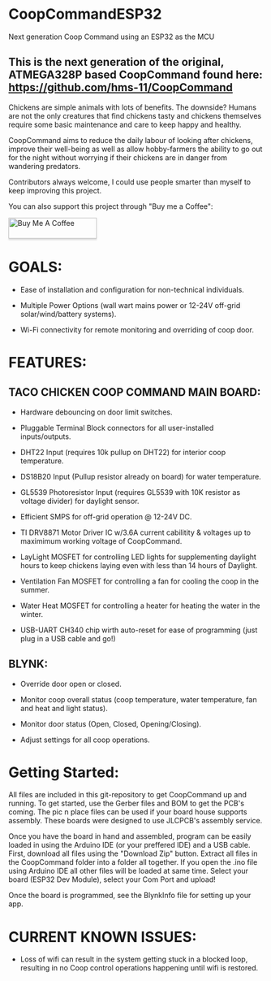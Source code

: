 # CoopCommandESP32
Next generation Coop Command using an ESP32 as the MCU
## This is the next generation of the original, ATMEGA328P based CoopCommand found here: https://github.com/hms-11/CoopCommand

Chickens are simple animals with lots of benefits. The downside? Humans are not the only creatures that find chickens tasty and chickens themselves require some basic maintenance and care to keep happy and healthy. 

CoopCommand aims to reduce the daily labour of looking after chickens, improve their well-being as well as allow hobby-farmers the ability to go out for the night without worrying if their chickens are in danger from wandering predators. 

Contributors always welcome, I could use people smarter than myself to keep improving this project. 

You can also support this project through "Buy me a Coffee": 

<a href="https://www.buymeacoffee.com/AutoHobbyFarm" target="_blank"><img src="https://www.buymeacoffee.com/assets/img/custom_images/orange_img.png" alt="Buy Me A Coffee" style="height: 41px !important;width: 174px !important;box-shadow: 0px 3px 2px 0px rgba(190, 190, 190, 0.5) !important;-webkit-box-shadow: 0px 3px 2px 0px rgba(190, 190, 190, 0.5) !important;" ></a>


# GOALS:

- Ease of installation and configuration for non-technical individuals. 

- Multiple Power Options (wall wart mains power or 12-24V off-grid solar/wind/battery systems).

- Wi-Fi connectivity for remote monitoring and overriding of coop door.


# FEATURES:

## TACO CHICKEN COOP COMMAND MAIN BOARD:

- Hardware debouncing on door limit switches.

- Pluggable Terminal Block connectors for all user-installed inputs/outputs.

- DHT22 Input (requires 10k pullup on DHT22) for interior coop temperature.

- DS18B20 Input (Pullup resistor already on board) for water temperature.

- GL5539 Photoresistor Input (requires GL5539 with 10K resistor as voltage divider) for daylight sensor.

- Efficient SMPS for off-grid operation @ 12-24V DC.

- TI DRV8871 Motor Driver IC w/3.6A current cabilitity & voltages up to maximimum working voltage of CoopCommand.

- LayLight MOSFET for controlling LED lights for supplementing daylight hours to keep chickens laying even with less than 14 hours of Daylight.

- Ventilation Fan MOSFET for controlling a fan for cooling the coop in the summer.

- Water Heat MOSFET for controlling a heater for heating the water in the winter. 

- USB-UART CH340 chip wirth auto-reset for ease of programming (just plug in a USB cable and go!)



## BLYNK:

- Override door open or closed.

- Monitor coop overall status (coop temperature, water temperature, fan and heat and light status).

- Monitor door status (Open, Closed, Opening/Closing).

- Adjust settings for all coop operations.

# Getting Started:

All files are included in this git-repository to get CoopCommand up and running. To get started, use the Gerber files and BOM to get the PCB's coming. The pic n place files can be used if your board house supports assembly. These boards were designed to use JLCPCB's assembly service. 

Once you have the board in hand and assembled, program can be easily loaded in using the Arduino IDE (or your preffered IDE) and a USB cable. First, download all files using the "Download Zip" button. Extract all files in the CoopCommand folder into a folder all together. If you open the .ino file using Arduino IDE all other files will be loaded at same time. Select your board (ESP32 Dev Module), select your Com Port and upload!

Once the board is programmed, see the BlynkInfo file for setting up your app. 

# CURRENT KNOWN ISSUES:

- Loss of wifi can result in the system getting stuck in a blocked loop, resulting in no Coop control operations happening until wifi is restored.   

